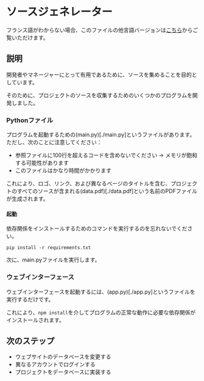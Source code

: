 # ソースジェネレーター

フランス語がわからない場合、このファイルの他言語バージョンは[こちら](./Version_README/)からご覧いただけます。

## 説明

開発者やマネージャーにとって有用であるために、ソースを集めることを目的としています。

そのために、プロジェクトのソースを収集するためのいくつかのプログラムを開発しました。

### Pythonファイル

プログラムを起動するための(main.py)[./main.py]というファイルがあります。
ただし、次のことに注意してください：

- 参照ファイルに100行を超えるコードを含めないでください -> メモリが飽和する可能性があります
- このファイルはかなり時間がかかります

これにより、ロゴ、リンク、および異なるページのタイトルを含む、プロジェクトのすべてのソースが含まれる(data.pdf)[./data.pdf]という名前のPDFファイルが生成されます。

#### 起動

依存関係をインストールするためのコマンドを実行するのを忘れないでください。

```shell
pip install -r requirements.txt
```

次に、main.pyファイルを実行します。

### ウェブインターフェース

ウェブインターフェースを起動するには、(app.py)[./app.py]というファイルを実行するだけです。

これにより、`npm install`を介してプログラムの正常な動作に必要な依存関係がインストールされます。

## 次のステップ

- ウェブサイトのデータベースを変更する
- 異なるアカウントでログインする
- プロジェクトをデータベースに実装する
